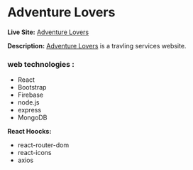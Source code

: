 # Adventure Lovers
**Live Site:**  [Adventure Lovers](https://adventure-lovers.web.app) 

**Description:**   [Adventure Lovers](https://adventure-lovers.web.app) is a travling services website. 

### web technologies :
* React
* Bootstrap
* Firebase
* node.js
* express
* MongoDB


**React Hoocks:**
* react-router-dom
* react-icons
* axios